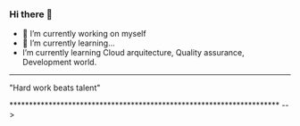 ### Hi there 👋


- 🔭 I’m currently working on myself
- 🌱 I’m currently learning...
-   I’m currently learning Cloud arquitecture, Quality assurance, Development world.
*********************************************************************
<p>"Hard work beats talent"<p/>
*********************************************************************
-->
